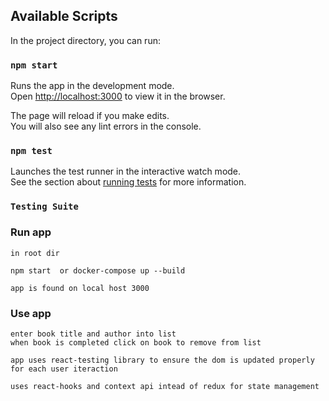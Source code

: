 ## Available Scripts

In the project directory, you can run:

### `npm start`

Runs the app in the development mode.<br>
Open [http://localhost:3000](http://localhost:3000) to view it in the browser.

The page will reload if you make edits.<br>
You will also see any lint errors in the console.

### `npm test`

Launches the test runner in the interactive watch mode.<br>
See the section about [running tests](https://facebook.github.io/create-react-app/docs/running-tests) for more information.

### `Testing Suite`

### Run app

    in root dir

    npm start  or docker-compose up --build

    app is found on local host 3000

### Use app

    enter book title and author into list
    when book is completed click on book to remove from list

    app uses react-testing library to ensure the dom is updated properly for each user iteraction

    uses react-hooks and context api intead of redux for state management
